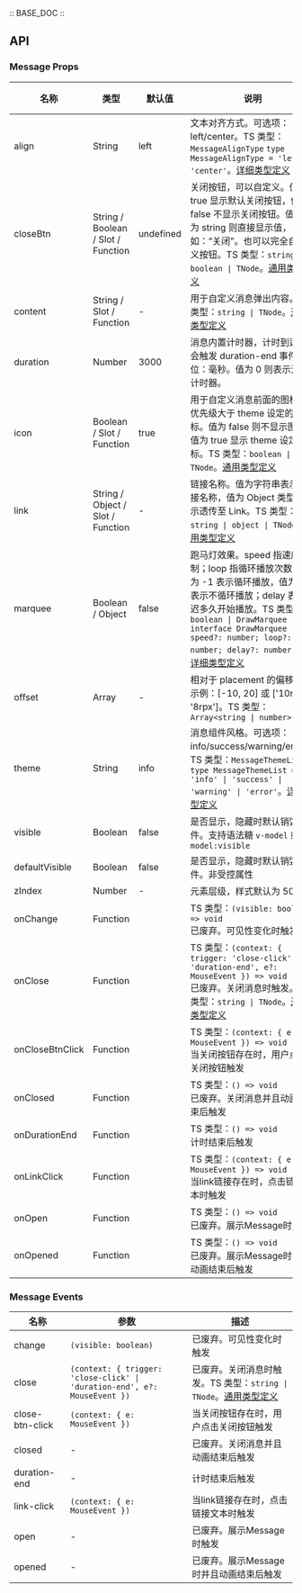 :: BASE_DOC ::

## API
### Message Props

名称 | 类型 | 默认值 | 说明 | 必传
-- | -- | -- | -- | --
align | String | left | 文本对齐方式。可选项：left/center。TS 类型：`MessageAlignType` `type MessageAlignType = 'left' \| 'center'`。[详细类型定义](https://github.com/Tencent/tdesign-mobile-vue/tree/develop/src/message/type.ts) | N
closeBtn | String / Boolean / Slot / Function | undefined | 关闭按钮，可以自定义。值为 true 显示默认关闭按钮，值为 false 不显示关闭按钮。值类型为 string 则直接显示值，如：“关闭”。也可以完全自定义按钮。TS 类型：`string \| boolean \| TNode`。[通用类型定义](https://github.com/Tencent/tdesign-mobile-vue/blob/develop/src/common.ts) | N
content | String / Slot / Function | - | 用于自定义消息弹出内容。TS 类型：`string \| TNode`。[通用类型定义](https://github.com/Tencent/tdesign-mobile-vue/blob/develop/src/common.ts) | N
duration | Number | 3000 | 消息内置计时器，计时到达时会触发 duration-end 事件。单位：毫秒。值为 0 则表示没有计时器。 | N
icon | Boolean / Slot / Function | true | 用于自定义消息前面的图标，优先级大于 theme 设定的图标。值为 false 则不显示图标，值为 true 显示 theme 设定图标。TS 类型：`boolean \| TNode`。[通用类型定义](https://github.com/Tencent/tdesign-mobile-vue/blob/develop/src/common.ts) | N
link | String / Object / Slot / Function | - | 链接名称。值为字符串表示链接名称，值为 Object 类型，表示透传至 Link。TS 类型：`string \| object \| TNode`。[通用类型定义](https://github.com/Tencent/tdesign-mobile-vue/blob/develop/src/common.ts) | N
marquee | Boolean / Object | false | 跑马灯效果。speed 指速度控制；loop 指循环播放次数，值为 -1 表示循环播放，值为 0 表示不循环播放；delay 表示延迟多久开始播放。TS 类型：`boolean \| DrawMarquee` `interface DrawMarquee { speed?: number; loop?: number; delay?: number }`。[详细类型定义](https://github.com/Tencent/tdesign-mobile-vue/tree/develop/src/message/type.ts) | N
offset | Array | - | 相对于 placement 的偏移量，示例：[-10, 20] 或 ['10rpx', '8rpx']。TS 类型：`Array<string \| number>` | N
theme | String | info | 消息组件风格。可选项：info/success/warning/error。TS 类型：`MessageThemeList` `type MessageThemeList = 'info' \| 'success' \| 'warning' \| 'error'`。[详细类型定义](https://github.com/Tencent/tdesign-mobile-vue/tree/develop/src/message/type.ts) | N
visible | Boolean | false | 是否显示，隐藏时默认销毁组件。支持语法糖 `v-model` 或 `v-model:visible` | N
defaultVisible | Boolean | false | 是否显示，隐藏时默认销毁组件。非受控属性 | N
zIndex | Number | - | 元素层级，样式默认为 5000 | N
onChange | Function |  | TS 类型：`(visible: boolean) => void`<br/>已废弃。可见性变化时触发 | N
onClose | Function |  | TS 类型：`(context: { trigger: 'close-click' \| 'duration-end', e?: MouseEvent }) => void`<br/>已废弃。关闭消息时触发。TS 类型：`string \| TNode`。[通用类型定义](https://github.com/Tencent/tdesign-mobile-vue/blob/develop/src/common.ts) | N
onCloseBtnClick | Function |  | TS 类型：`(context: { e: MouseEvent }) => void`<br/>当关闭按钮存在时，用户点击关闭按钮触发 | N
onClosed | Function |  | TS 类型：`() => void`<br/>已废弃。关闭消息并且动画结束后触发 | N
onDurationEnd | Function |  | TS 类型：`() => void`<br/>计时结束后触发 | N
onLinkClick | Function |  | TS 类型：`(context: { e: MouseEvent }) => void`<br/>当link链接存在时，点击链接文本时触发 | N
onOpen | Function |  | TS 类型：`() => void`<br/>已废弃。展示Message时触发 | N
onOpened | Function |  | TS 类型：`() => void`<br/>已废弃。展示Message时并且动画结束后触发 | N

### Message Events

名称 | 参数 | 描述
-- | -- | --
change | `(visible: boolean)` | 已废弃。可见性变化时触发
close | `(context: { trigger: 'close-click' \| 'duration-end', e?: MouseEvent })` | 已废弃。关闭消息时触发。TS 类型：`string \| TNode`。[通用类型定义](https://github.com/Tencent/tdesign-mobile-vue/blob/develop/src/common.ts)
close-btn-click | `(context: { e: MouseEvent })` | 当关闭按钮存在时，用户点击关闭按钮触发
closed | \- | 已废弃。关闭消息并且动画结束后触发
duration-end | \- | 计时结束后触发
link-click | `(context: { e: MouseEvent })` | 当link链接存在时，点击链接文本时触发
open | \- | 已废弃。展示Message时触发
opened | \- | 已废弃。展示Message时并且动画结束后触发
